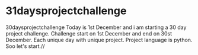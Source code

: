 # 31daysprojectchallenge
30daysprojectchallenge
Today is 1st December and  i am starting a 30 day project challenge.
Challenge start on 1st December and end on 30st December.
Each unique day with unique project.
Project language is python.
Soo let's start.//
